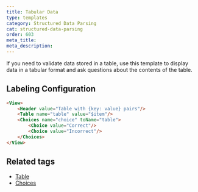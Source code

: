 ```yaml
---
title: Tabular Data
type: templates
category: Structured Data Parsing
cat: structured-data-parsing
order: 603
meta_title: 
meta_description: 
---
```


If you need to validate data stored in a table, use this template to display data in a tabular format and ask questions about the contents of the table. 

## Labeling Configuration

```html
<View>
    <Header value="Table with {key: value} pairs"/>
    <Table name="table" value="$item"/>
    <Choices name="choice" toName="table">
        <Choice value="Correct"/>
        <Choice value="Incorrect"/>
    </Choices>
</View>
```

## Related tags

- [Table](/tags/table.html)
- [Choices](/tags/choices.html)
